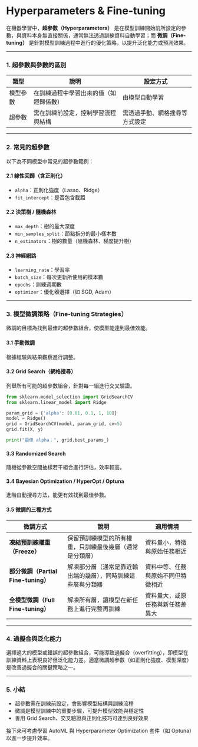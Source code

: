 # Hyperparameters & Fine-tuning

在機器學習中，**超參數（Hyperparameters）** 是在模型訓練開始前所設定的參數，與資料本身無直接關係，通常無法透過訓練資料自動學習；而 **微調（Fine-tuning）** 是針對模型訓練過程中進行的優化策略，以提升泛化能力或預測效果。

---

### 1. 超參數與參數的區別

| 類型   | 說明                  | 設定方式            |
| ---- | ------------------- | --------------- |
| 模型參數 | 在訓練過程中學習出來的值（如迴歸係數） | 由模型自動學習         |
| 超參數  | 需在訓練前設定，控制學習流程與結構   | 需透過手動、網格搜尋等方式設定 |

---

### 2. 常見的超參數

以下為不同模型中常見的超參數範例：

#### 2.1 線性回歸（含正則化）

* `alpha`：正則化強度（Lasso、Ridge）
* `fit_intercept`：是否包含截距

#### 2.2 決策樹 / 隨機森林

* `max_depth`：樹的最大深度
* `min_samples_split`：節點拆分的最小樣本數
* `n_estimators`：樹的數量（隨機森林、梯度提升樹）

#### 2.3 神經網路

* `learning_rate`：學習率
* `batch_size`：每次更新所使用的樣本數
* `epochs`：訓練週期數
* `optimizer`：優化器選擇（如 SGD, Adam）

---

### 3. 模型微調策略（Fine-tuning Strategies）

微調的目標為找到最佳的超參數組合，使模型能達到最佳效能。

#### 3.1 手動微調

根據經驗與結果觀察進行調整。

#### 3.2 Grid Search（網格搜尋）

列舉所有可能的超參數組合，針對每一組進行交叉驗證。

```python
from sklearn.model_selection import GridSearchCV
from sklearn.linear_model import Ridge

param_grid = {'alpha': [0.01, 0.1, 1, 10]}
model = Ridge()
grid = GridSearchCV(model, param_grid, cv=5)
grid.fit(X, y)

print("最佳 alpha：", grid.best_params_)
```

#### 3.3 Randomized Search

隨機從參數空間抽樣若干組合進行評估，效率較高。

#### 3.4 Bayesian Optimization / HyperOpt / Optuna

進階自動搜尋方法，能更有效找到最佳參數。

#### 3.5 微調的三種方式

| 微調方式                          | 說明                             | 適用情境              |
| ----------------------------- | ------------------------------ | ----------------- |
| **凍結預訓練權重（Freeze）**           | 保留預訓練模型的所有權重，只訓練最後幾層（通常是分類層）   | 資料量小，特徵與原始任務相近    |
| **部分微調（Partial Fine-tuning）** | 解凍部分層（通常是靠近輸出端的幾層），同時訓練這些層與分類器 | 資料中等、任務與原始不同但特徵相近 |
| **全模型微調（Full Fine-tuning）**   | 解凍所有層，讓模型在新任務上進行完整再訓練          | 資料量大，或原任務與新任務差異大  |

---

### 4. 過擬合與泛化能力

選擇過大的模型或錯誤的超參數組合，可能導致過擬合（overfitting），即模型在訓練資料上表現良好但泛化能力差。適當微調超參數（如正則化強度、模型深度）是改善過擬合的關鍵策略之一。

---

### 5. 小結

* 超參數需在訓練前設定，會影響模型結構與訓練流程
* 微調是模型訓練中的重要步驟，可提升模型效能與穩定性
* 善用 Grid Search、交叉驗證與正則化技巧可達到良好效果

接下來可考慮學習 AutoML 與 Hyperparameter Optimization 套件（如 Optuna）以進一步提升效率。
